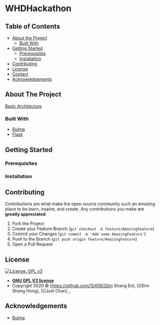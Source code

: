 # WHDHackathon

## Table of Contents

- [About the Project](#about-the-project)
  - [Built With](#built-with)
- [Getting Started](#getting-started)
  - [Prerequisites](#prerequisites)
  - [Installation](#installation)
- [Contributing](#contributing)
- [License](#license)
- [Contact](#contact)
- [Acknowledgements](#acknowledgements)

## About The Project

[Basic Architecture](https://docs.google.com/presentation/d/1vWLmEmFvb4rCPN_bXbyF9UfTJpYZ1Qwqjhrg9dEQoIk/edit)

### Built With

- [Bulma](https://bulma.io/)
- [Flask](https://flask.palletsprojects.com/)

## Getting Started

### Prerequisites

### Installation

## Contributing

Contributions are what make the open source community such an amazing place to be learn, inspire, and create. Any contributions you make are **greatly appreciated**.

1. Fork the Project
2. Create your Feature Branch (`git checkout -b feature/AmazingFeature`)
3. Commit your Changes (`git commit -m 'Add some AmazingFeature'`)
4. Push to the Branch (`git push origin feature/AmazingFeature`)
5. Open a Pull Request

## License

[![License: GPL v3](https://img.shields.io/badge/License-GPLv3-blue.svg)](https://www.gnu.org/licenses/gpl-3.0)

- **[GNU GPL V3 license](https://www.gnu.org/licenses/gpl-3.0.en.html)**
- Copyright 2020 © [https://github.com/12458](Sim Shang En), [](Sim Shang Hong), [](Joel Chan), [](Faith), [](Yuki)

## Acknowledgements

- [Bulma](https://bulma.io/)
